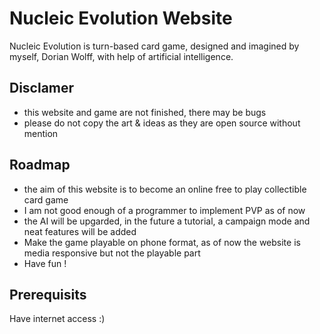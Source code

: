 # Nucleic Evolution Website

Nucleic Evolution is turn-based card game, designed and imagined by myself, Dorian Wolff, with help of artificial intelligence.

## Disclamer

* this website and game are not finished, there may be bugs
* please do not copy the art & ideas as they are open source without mention

## Roadmap

* the aim of this website is to become an online free to play collectible card game
* I am not good enough of a programmer to implement PVP as of now
* the AI will be upgarded, in the future a tutorial, a campaign mode and neat features will be added
* Make the game playable on phone format, as of now the website is media responsive but not the playable part
* Have fun !

## Prerequisits

Have internet access :)
